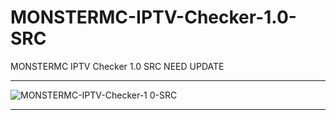 # MONSTERMC-IPTV-Checker-1.0-SRC
MONSTERMC IPTV Checker 1.0 SRC
NEED UPDATE

** **

![MONSTERMC-IPTV-Checker-1 0-SRC](https://user-images.githubusercontent.com/74623428/147613951-cd941e72-b6eb-4316-be62-3e474de83ce1.PNG)

** **
